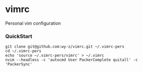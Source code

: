 # vimrc

Personal vim configuration

### QuickStart

```shell
git clone git@github.com:wy-z/vimrc.git ~/.vimrc-pers
cd ~/.vimrc-pers
echo 'source ~/.vimrc-pers/vimrc' > ~/.vimrc
nvim --headless -c 'autocmd User PackerComplete quitall' -c 'PackerSync'
```
